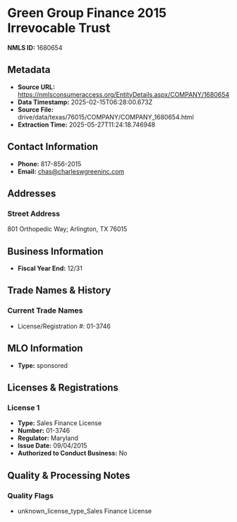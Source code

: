 # Green Group Finance 2015 Irrevocable Trust

**NMLS ID:** 1680654

## Metadata
- **Source URL:** https://nmlsconsumeraccess.org/EntityDetails.aspx/COMPANY/1680654
- **Data Timestamp:** 2025-02-15T06:28:00.673Z
- **Source File:** drive/data/texas/76015/COMPANY/COMPANY_1680654.html
- **Extraction Time:** 2025-05-27T11:24:18.746948

## Contact Information
- **Phone:** 817-856-2015
- **Email:** chas@charleswgreeninc.com

## Addresses
### Street Address
801 Orthopedic Way; Arlington, TX 76015

## Business Information
- **Fiscal Year End:** 12/31

## Trade Names & History
### Current Trade Names
- License/Registration #: 01-3746

## MLO Information
- **Type:** sponsored

## Licenses & Registrations

### License 1
- **Type:** Sales Finance License
- **Number:** 01-3746
- **Regulator:** Maryland
- **Issue Date:** 09/04/2015
- **Authorized to Conduct Business:** No

## Quality & Processing Notes
### Quality Flags
- unknown_license_type_Sales Finance License
